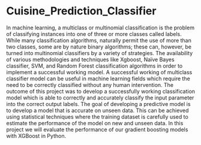 # Cuisine_Prediction_Classifier

In machine learning, a multiclass or multinomial classification is the problem of classifying instances into one of three or more classes called labels. While many classification algorithms, naturally permit the use of more than two classes, some are by nature binary algorithms; these can, however, be turned into multinomial classifiers by a variety of strategies.
The availability of various methodologies and techniques like Xgboost, Naïve Bayes classifier, SVM,  and Random Forest classification algorithms in order to implement a successful working model. 
A successful working of multiclass classifier model can be useful in machine learning fields which require the need to be correctly classified without any human intervention. 
The outcome of this project was to develop a successfully working classification model which is able to correctly and accurately classify the input parameter into the correct output labels.
The goal of developing a predictive model is to develop a model that is accurate on unseen data.
This can be achieved using statistical techniques where the training dataset is carefully used to estimate the performance of the model on new and unseen data.
In this project we will evaluate the performance of our gradient boosting models with XGBoost in Python.
